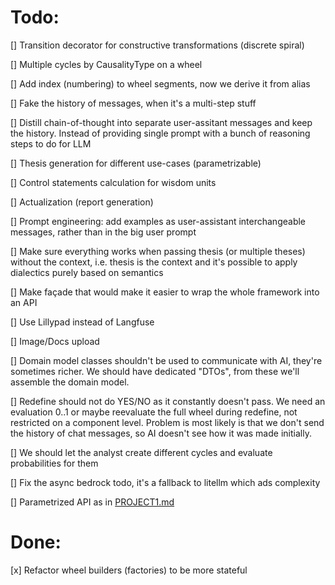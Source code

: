 # Todo:

[] Transition decorator for constructive transformations (discrete spiral)

[] Multiple cycles by CausalityType on a wheel

[] Add index (numbering) to wheel segments, now we derive it from alias

[] Fake the history of messages, when it's a multi-step stuff

[] Distill chain-of-thought into separate user-assitant messages and keep the history. Instead of providing single prompt with a bunch of reasoning steps to do for LLM 

[] Thesis generation for different use-cases (parametrizable)

[] Control statements calculation for wisdom units

[] Actualization (report generation)

[] Prompt engineering: add examples as user-assistant interchangeable messages, rather than in the big user prompt

[] Make sure everything works when passing thesis (or multiple theses) without the context, i.e. thesis is the context and it's possible to apply dialectics purely based on semantics

[] Make façade that would make it easier to wrap the whole framework into an API

[] Use Lillypad instead of Langfuse

[] Image/Docs upload

[] Domain model classes shouldn't be used to communicate with AI, they're sometimes richer. We should have dedicated "DTOs", from these we'll assemble the domain model.

[] Redefine should not do YES/NO as it constantly doesn't pass. We need an evaluation 0..1 or maybe reevaluate the full wheel during redefine, not restricted on a component level. Problem is most likely is that we don't send the history of chat messages, so AI doesn't see how it was made initially.

[] We should let the analyst create different cycles and evaluate probabilities for them

[] Fix the async bedrock todo, it's a fallback to litellm which ads complexity

[] Parametrized API as in [PROJECT1.md](./PROJECT1.md)

# Done: 
[x] Refactor wheel builders (factories) to be more stateful
